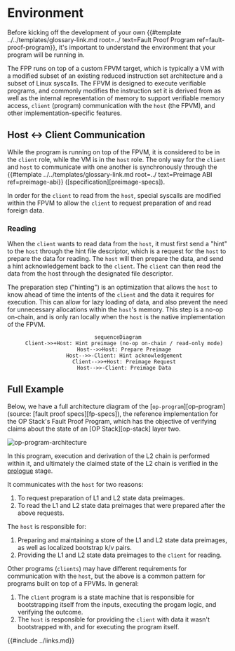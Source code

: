 # Environment

Before kicking off the development of your own {{#template ../../templates/glossary-link.md root=../ text=Fault Proof Program ref=fault-proof-program}},
it's important to understand the environment that your program will be running in.

The FPP runs on top of a custom FPVM target, which is typically a VM with a modified subset of an existing reduced instruction set architecture and a subset of Linux syscalls. The FPVM is designed to
execute verifiable programs, and commonly modifies the instruction set it is derived from as well as the internal representation of memory to support verifiable memory access, `client` (program)
communication with the `host` (the FPVM), and other implementation-specific features.

## Host <-> Client Communication

While the program is running on top of the FPVM, it is considered to be in the `client` role, while the VM is in the `host` role. The only way for the `client` and `host`
to communicate with one another is synchronously through the {{#template ../../templates/glossary-link.md root=../ text=Preimage ABI ref=preimage-abi}} ([specification][preimage-specs]).

In order for the `client` to read from the `host`, special syscalls are modified within the FPVM to allow the `client` to request preparation of and read foreign data.

### Reading

When the `client` wants to read data from the `host`, it must first send a "hint" to the `host` through the hint file descriptor, which is a request for the `host` to prepare the data for reading. The `host` will then
prepare the data, and send a hint acknowledgement back to the `client`. The `client` can then read the data from the host through the designated file descriptor.

The preparation step ("hinting") is an optimization that allows the `host` to know ahead of time the intents of the `client` and the data it requires for execution. This can allow
for lazy loading of data, and also prevent the need for unnecessary allocations within the `host`'s memory. This step is a no-op on-chain, and is only ran locally
when the `host` is the native implementation of the FPVM.

<center>

```mermaid
sequenceDiagram
    Client->>+Host: Hint preimage (no-op on-chain / read-only mode)
    Host-->>Host: Prepare Preimage
    Host-->>-Client: Hint acknowledgement
    Client-->>+Host: Preimage Request
    Host-->>-Client: Preimage Data
```

</center>

## Full Example

Below, we have a full architecture diagram of the [`op-program`][op-program] (source: [fault proof specs][fp-specs]), the reference implementation for the OP Stack's Fault Proof Program,
which has the objective of verifying claims about the state of an [OP Stack][op-stack] layer two.

![op-program-architecture](../assets/op-program-fpp.svg)

In this program, execution and derivation of the L2 chain is performed within it, and ultimately the claimed state of the L2 chain is verified in the [prologue](../prologue.md) stage.

It communicates with the `host` for two reasons:

1. To request preparation of L1 and L2 state data preimages.
1. To read the L1 and L2 state data preimages that were prepared after the above requests.

The `host` is responsible for:

1. Preparing and maintaining a store of the L1 and L2 state data preimages, as well as localized bootstrap k/v pairs.
1. Providing the L1 and L2 state data preimages to the `client` for reading.

Other programs (`clients`) may have different requirements for communication with the `host`, but the above is a common pattern for programs built on top of a FPVMs. In general:

1. The `client` program is a state machine that is responsible for bootstrapping itself from the inputs, executing the progam logic, and verifying the outcome.
1. The `host` is responsible for providing the `client` with data it wasn't bootstrapped with, and for executing the program itself.

{{#include ../links.md}}
